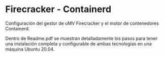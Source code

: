 # Firecracker - Containerd

Configuración del gestor de uMV Firecracker y el motor de contenedores Containerd.

Dentro de Readme.pdf se muestran detalladamente los pasos para tener
una instalación completa y configurable de ambas tecnologías en una
máquina Ubuntu 20.04. 
